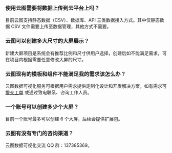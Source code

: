 ### 使用云图需要将数据上传到云平台上吗？
目前云图支持静态数据（CSV）、数据库、API 三类数据接入方式。其中仅静态数据 CSV 文件需要上传至数据管理，其他方式不需要。

### 云图可以创建多大尺寸的大屏展示？
新建大屏项目是系统会有推荐比例和尺寸供用户选择，创建后如不能满足需求，可在项目内根据需要任意修改大屏的尺寸。

### 云图现有的模板和组件不能满足我的需求该怎么办？
云图数据可视化服务可根据用户需求提供定制化设计和开发解决方案，如有需求可 [提交工单](http://console.tcecqpoc.fsphere.cn/workorder/category/create?level1_id=16&level2_id=200&source=0) 或通过致电联系、咨询工作人员。

### 一个账号可以创建多少个大屏？
目前一个账号最多可以创建 6 个大屏，后续会提供扩展包。

### 云图有没有专门的咨询渠道？
云图数据可视化交流 QQ 群：137385369。
